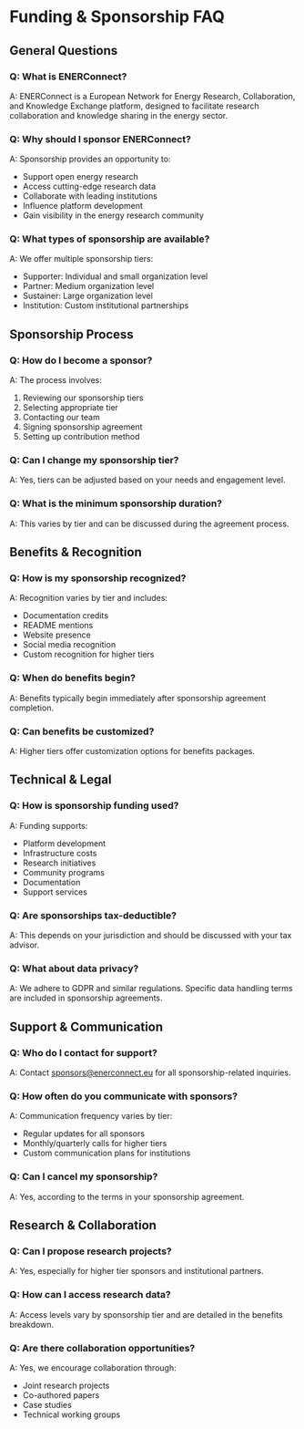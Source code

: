 # Funding & Sponsorship FAQ

## General Questions

### Q: What is ENERConnect?
A: ENERConnect is a European Network for Energy Research, Collaboration, and Knowledge Exchange platform, designed to facilitate research collaboration and knowledge sharing in the energy sector.

### Q: Why should I sponsor ENERConnect?
A: Sponsorship provides an opportunity to:
- Support open energy research
- Access cutting-edge research data
- Collaborate with leading institutions
- Influence platform development
- Gain visibility in the energy research community

### Q: What types of sponsorship are available?
A: We offer multiple sponsorship tiers:
- Supporter: Individual and small organization level
- Partner: Medium organization level
- Sustainer: Large organization level
- Institution: Custom institutional partnerships

## Sponsorship Process

### Q: How do I become a sponsor?
A: The process involves:
1. Reviewing our sponsorship tiers
2. Selecting appropriate tier
3. Contacting our team
4. Signing sponsorship agreement
5. Setting up contribution method

### Q: Can I change my sponsorship tier?
A: Yes, tiers can be adjusted based on your needs and engagement level.

### Q: What is the minimum sponsorship duration?
A: This varies by tier and can be discussed during the agreement process.

## Benefits & Recognition

### Q: How is my sponsorship recognized?
A: Recognition varies by tier and includes:
- Documentation credits
- README mentions
- Website presence
- Social media recognition
- Custom recognition for higher tiers

### Q: When do benefits begin?
A: Benefits typically begin immediately after sponsorship agreement completion.

### Q: Can benefits be customized?
A: Higher tiers offer customization options for benefits packages.

## Technical & Legal

### Q: How is sponsorship funding used?
A: Funding supports:
- Platform development
- Infrastructure costs
- Research initiatives
- Community programs
- Documentation
- Support services

### Q: Are sponsorships tax-deductible?
A: This depends on your jurisdiction and should be discussed with your tax advisor.

### Q: What about data privacy?
A: We adhere to GDPR and similar regulations. Specific data handling terms are included in sponsorship agreements.

## Support & Communication

### Q: Who do I contact for support?
A: Contact sponsors@enerconnect.eu for all sponsorship-related inquiries.

### Q: How often do you communicate with sponsors?
A: Communication frequency varies by tier:
- Regular updates for all sponsors
- Monthly/quarterly calls for higher tiers
- Custom communication plans for institutions

### Q: Can I cancel my sponsorship?
A: Yes, according to the terms in your sponsorship agreement.

## Research & Collaboration

### Q: Can I propose research projects?
A: Yes, especially for higher tier sponsors and institutional partners.

### Q: How can I access research data?
A: Access levels vary by sponsorship tier and are detailed in the benefits breakdown.

### Q: Are there collaboration opportunities?
A: Yes, we encourage collaboration through:
- Joint research projects
- Co-authored papers
- Case studies
- Technical working groups
